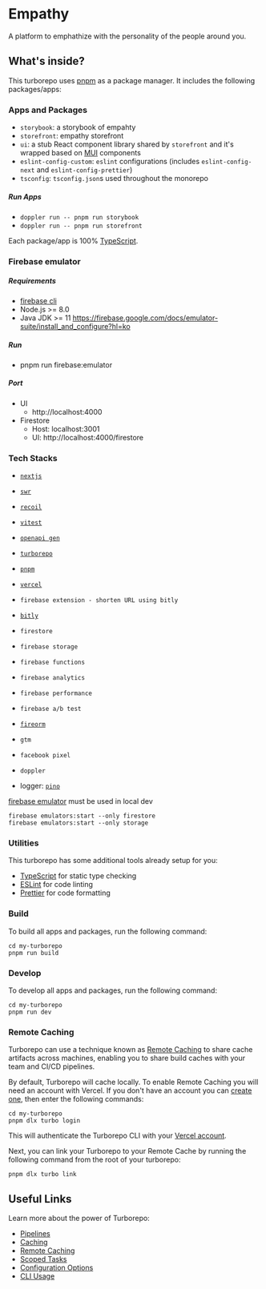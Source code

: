 # Empathy

A platform to emphathize with the personality of the people around you.

## What's inside?

This turborepo uses [pnpm](https://pnpm.io) as a package manager. It includes the following packages/apps:

### Apps and Packages

- `storybook`: a storybook of empahty
- `storefront`: empathy storefront
- `ui`: a stub React component library shared by `storefront` and it's wrapped based on [MUI](https://mui.com/) components
- `eslint-config-custom`: `eslint` configurations (includes `eslint-config-next` and `eslint-config-prettier`)
- `tsconfig`: `tsconfig.json`s used throughout the monorepo

##### Run Apps

- `doppler run -- pnpm run storybook`
- `doppler run -- pnpm run storefront`

Each package/app is 100% [TypeScript](https://www.typescriptlang.org/).

### Firebase emulator

##### Requirements

- [firebase cli](https://firebase.google.com/docs/cli?hl=ko)
- Node.js >= 8.0
- Java JDK >= 11
  https://firebase.google.com/docs/emulator-suite/install_and_configure?hl=ko

##### Run

- pnpm run firebase:emulator

##### Port

- UI
  - http://localhost:4000
- Firestore
  - Host: localhost:3001
  - UI: http://localhost:4000/firestore

### Tech Stacks

- [`nextjs`](https://nextjs.org/)
- [`swr`](https://swr.vercel.app/ko)
- [`recoil`](https://recoiljs.org/ko/)
- [`vitest`](https://vitest.dev/)

- [`openapi gen`](https://github.com/OpenAPITools/openapi-generator)

- [`turborepo`](https://turborepo.org/)
- [`pnpm`](https://pnpm.io/ko/)
- [`vercel`](https://vercel.com/)

- `firebase extension - shorten URL using bitly`
- [`bitly`](https://bitly.com/pages/home/v2)

- `firestore`
- `firebase storage`
- `firebase functions`
- `firebase analytics`
- `firebase performance`
- `firebase a/b test`
- [`fireorm`](https://fireorm.js.org/#/)

- `gtm`
- `facebook pixel`
- `doppler`
- logger: [`pino`](https://www.npmjs.com/package/pino)

[firebase emulator](https://firebase.google.com/docs/rules/emulator-setup?hl=ko) must be used in local dev

```
firebase emulators:start --only firestore
firebase emulators:start --only storage
```

### Utilities

This turborepo has some additional tools already setup for you:

- [TypeScript](https://www.typescriptlang.org/) for static type checking
- [ESLint](https://eslint.org/) for code linting
- [Prettier](https://prettier.io) for code formatting

### Build

To build all apps and packages, run the following command:

```
cd my-turborepo
pnpm run build
```

### Develop

To develop all apps and packages, run the following command:

```
cd my-turborepo
pnpm run dev
```

### Remote Caching

Turborepo can use a technique known as [Remote Caching](https://turborepo.org/docs/core-concepts/remote-caching) to share cache artifacts across machines, enabling you to share build caches with your team and CI/CD pipelines.

By default, Turborepo will cache locally. To enable Remote Caching you will need an account with Vercel. If you don't have an account you can [create one](https://vercel.com/signup), then enter the following commands:

```
cd my-turborepo
pnpm dlx turbo login
```

This will authenticate the Turborepo CLI with your [Vercel account](https://vercel.com/docs/concepts/personal-accounts/overview).

Next, you can link your Turborepo to your Remote Cache by running the following command from the root of your turborepo:

```
pnpm dlx turbo link
```

## Useful Links

Learn more about the power of Turborepo:

- [Pipelines](https://turborepo.org/docs/core-concepts/pipelines)
- [Caching](https://turborepo.org/docs/core-concepts/caching)
- [Remote Caching](https://turborepo.org/docs/core-concepts/remote-caching)
- [Scoped Tasks](https://turborepo.org/docs/core-concepts/scopes)
- [Configuration Options](https://turborepo.org/docs/reference/configuration)
- [CLI Usage](https://turborepo.org/docs/reference/command-line-reference)
